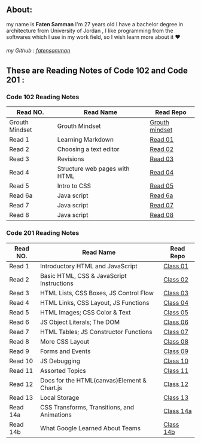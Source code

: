 

## About:
my name is **Faten Samman** I'm 27 years old I have a bachelor degree in architecture from University of Jordan , I like programming from the softwares which I use in my work field, so I wish learn more about it :heart:
###### my Github : [fatensamman](https://github.com/Fatensamman)

## These are Reading Notes of Code 102 and Code 201 :

### **Code 102** Reading Notes 

 |    Read NO.    |                  Read Name                |            Read Repo          |
 |----------------|-------------------------------------------|-------------------------------|
 | Grouth Mindset |               Grouth Mindset              |[Grouth mindset](Code102/gm.md)|
 |     Read 1     |              Learning Markdown            |  [Read 01](Code102/Read1.md)  |
 |     Read 2     |            Choosing a text editor         |  [Read 02](Code102/Read2.md)  |
 |     Read 3     |                  Revisions                |  [Read 03](Code102/Read3.md)  |
 |     Read 4     |         Structure web pages with HTML     |  [Read 04](Code102/Read4.md)  |
 |     Read 5     |                 Intro to CSS              |  [Read 05](Code102/Read5.md)  |
 |    Read 6a     |                 Java script               | [Read 6a](Code102/Read6a.md)  |
 |     Read 7     |                 Java script               |  [Read 07](Code102/Read7.md)  |
 |     Read 8     |                 Java script               |  [Read 08](Code102/Read8.md)  |

### **Code 201** Reading Notes 


 |    Read NO.    |                 Read Name                 |            Read Repo           |
 |----------------|-------------------------------------------|--------------------------------|
 |     Read 1     |      Introductory HTML and JavaScript     |[Class 01](Code201/class-01.md) |
 |     Read 2     | Basic HTML, CSS & JavaScript Instructions | [Class 02](Code201/class-02.md)|
 |     Read 3     |   HTML Lists, CSS Boxes, JS Control Flow  |[Class 03](Code201/class-03.md) |
 |     Read 4     |   HTML Links, CSS Layout, JS Functions    |[Class 04](Code201/class-04.md) |
 |     Read 5     |       HTML Images; CSS Color & Text       |[Class 05](Code201/class-05.md) |
 |     Read 6     |        JS Object Literals; The DOM        | [Class 06](Code201/class-06.md)|
 |     Read 7     |   HTML Tables; JS Constructor Functions   |[Class 07](Code201/class-07.md) |
 |     Read 8     |               More CSS Layout             |[Class 08](Code201/class-08.md) |
 |     Read 9     |              Forms and Events             |[Class 09](Code201/class-09.md) |
 |     Read 10    |                JS Debugging               |[Class 10](Code201/class-10.md) |
 |     Read 11    |              Assorted Topics              |  [Class 11](Code201/Read11.md) |
 |     Read 12    |Docs for the HTML(canvas)Element & Chart.js|  [Class 12](Code201/Read12.md) |
 |     Read 13    |               Local Storage               |  [Class 13](Code201/Read13.md) |
 |    Read 14a    |CSS Transforms, Transitions, and Animations| [Class 14a](Code201/Read14a.md)|
 |    Read 14b    |      What Google Learned About Teams      | [Class 14b](Code201/Read14b.md)|